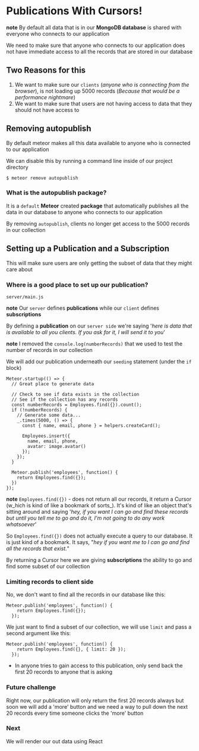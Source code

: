 # Publications With Cursors!
**note** By default all data that is in our **MongoDB database** is shared with everyone who connects to our application

We need to make sure that anyone who connects to our application does not have immediate access to all the records that are stored in our database

## Two Reasons for this
1. We want to make sure our `clients` (_anyone who is connecting from the browser_), is not loading up 5000 records (_Because that would be a performance nightmare_)
2. We want to make sure that users are not having access to data that they should not have access to

## Removing autopublish
By default meteor makes all this data available to anyone who is connected to our application

We can disable this by running a command line inside of our project directory

`$ meteor remove autopublish`

### What is the autopublish package?
It is a `default` **Meteor** created **package** that automatically publishes all the data in our database to anyone who connects to our application

By removing `autopublish`, clients no longer get access to the 5000 records in our collection

## Setting up a Publication and a Subscription
This will make sure users are only getting the subset of data that they might care about

### Where is a good place to set up our publication?
`server/main.js`

**note** Our `server` defines **publications** while our `client` defines **subscriptions**

By defining a **publication** on our `server side` we're saying '_here is data that is available to all you clients. If you ask for it, I will send it to you_'

**note** I removed the `console.log(numberRecords)` that we used to test the number of records in our collection

We will add our publication underneath our `seeding` statement (under the `if` block)

```
Meteor.startup(() => {
  // Great place to generate data

  // Check to see if data exists in the collection
  // See if the collection has any records
  const numberRecords = Employees.find({}).count();
  if (!numberRecords) {
    // Generate some data...
    _.times(5000, () => {
      const { name, email, phone } = helpers.createCard();

      Employees.insert({
        name, email, phone,
        avatar: image.avatar()
      });
    });
  }

  Meteor.publish('employees', function() {
    return Employees.find({});
  })
});
```

**note** `Employees.find({})` - does not return all our records, it return a Cursor (w_hich is kind of like a bookmark of sorts_). It's kind of like an object that's sitting around and saying '_hey, if you want I can go and find these records but until you tell me to go and do it, I'm not going to do any work whatsoever_'

So `Employees.find({})` does not actually execute a query to our database. It is just kind of a bookmark. It says, "_hey if you want me to I can go and find all the records that exist._"

By returning a Cursor here we are giving **subscriptions** the ability to go and find some subset of our collection

### Limiting records to client side
No, we don't want to find all the records in our database like this:

```
Meteor.publish('employees', function() {
    return Employees.find({});
  });
```

We just want to find a subset of our collection, we will use `limit` and pass a second argument like this:

```
Meteor.publish('employees', function() {
    return Employees.find({}, { limit: 20 });
  });
```

* In anyone tries to gain access to this publication, only send back the first 20 records to anyone that is asking

### Future challenge
Right now, our publication will only return the first 20 records always but soon we will add a 'more' button and we need a way to pull down the next 20 records every time someone clicks the 'more' button

### Next
We will render our out data using React
